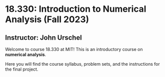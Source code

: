 # 18.330: Introduction to Numerical Analysis (Fall 2023)
## Instructor: John Urschel

Welcome to course 18.330 at MIT! This is an introductory course on **numerical analysis**.

Here you will find the course syllabus, problem sets, and the instructions for the final project.
